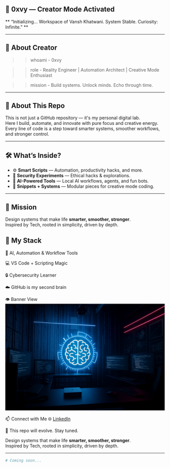 ## 🚀 0xvy — Creator Mode Activated

** “Initializing... Workspace of Vansh Khatwani. System Stable. Curiosity: Infinite.” **

---
## 👾 About Creator

> > whoami -
0xvy

> > role -
Reality Engineer | Automation Architect | Creative Mode Enthusiast

> > mission -
Build systems. Unlock minds. Echo through time.

---

## 🧠 About This Repo

This is not just a GitHub repository — it's my personal digital lab.  
Here I build, automate, and innovate with pure focus and creative energy.  
Every line of code is a step toward smarter systems, smoother workflows, and stronger control.

---

## 🛠️ What’s Inside?

- ⚙️ **Smart Scripts** — Automation, productivity hacks, and more.
- 🔐 **Security Experiments** — Ethical hacks & explorations.
- 🤖 **AI-Powered Tools** — Local AI workflows, agents, and fun bots.
- 🧩 **Snippets + Systems** — Modular pieces for creative mode coding.

---

## 🎯 Mission

Design systems that make life **smarter, smoother, stronger**.  
Inspired by Tech, rooted in simplicity, driven by depth.

## 🧠 My Stack
🧠 AI, Automation & Workflow Tools

💻 VS Code + Scripting Magic

🔒 Cybersecurity Learner 

☁️ GitHub is my second brain

👁️ Banner View  
![Banner](https://github.com/0xvy/0xvy/blob/main/Banner.png)


📫 Connect with Me
🌐 [LinkedIn](https://www.linkedin.com/in/vansh-khatwani-542711329/)

📂 This repo will evolve. Stay tuned.

Design systems that make life **smarter, smoother, stronger**.  
Inspired by Tech, rooted in simplicity, driven by depth.

---
```bash
# Coming soon...

